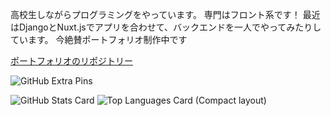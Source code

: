 高校生しながらプログラミングをやっています。
専門はフロント系です！
最近はDjangoとNuxt.jsでアプリを合わせて、バックエンドを一人でやってみたりしています。
今絶賛ポートフォリオ制作中です

[ポートフォリオのリポジトリー](https://github.com/HEKUCHAN/PortFolio)

![GitHub Extra Pins](https://github-readme-stats.vercel.app/api/pin/?username=HEKUCHAN&repo=Portfolio&theme=dracula)


![GitHub Stats Card](https://github-readme-stats.vercel.app/api?username=HEKUCHAN&show_icons=true&theme=dracula&count_private=true)
![Top Languages Card (Compact layout)](https://github-readme-stats.vercel.app/api/top-langs/?username=HEKUCHAN&layout=compact&theme=dracula)
